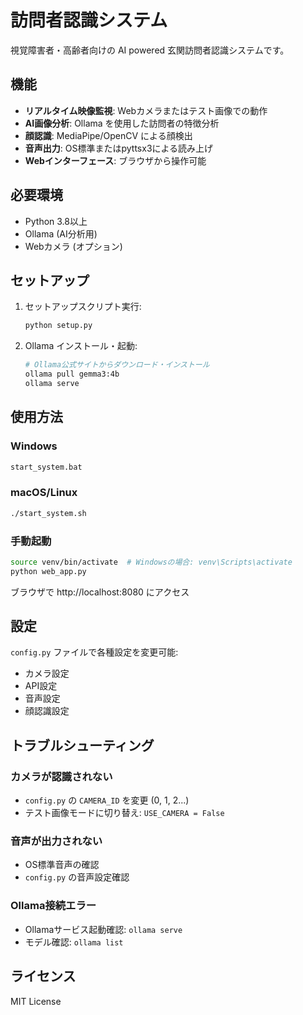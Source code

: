 # 訪問者認識システム

視覚障害者・高齢者向けの AI powered 玄関訪問者認識システムです。

## 機能

- **リアルタイム映像監視**: Webカメラまたはテスト画像での動作
- **AI画像分析**: Ollama を使用した訪問者の特徴分析
- **顔認識**: MediaPipe/OpenCV による顔検出
- **音声出力**: OS標準またはpyttsx3による読み上げ
- **Webインターフェース**: ブラウザから操作可能

## 必要環境

- Python 3.8以上
- Ollama (AI分析用)
- Webカメラ (オプション)

## セットアップ

1. セットアップスクリプト実行:
   ```bash
   python setup.py
   ```

2. Ollama インストール・起動:
   ```bash
   # Ollama公式サイトからダウンロード・インストール
   ollama pull gemma3:4b
   ollama serve
   ```

## 使用方法

### Windows
```cmd
start_system.bat
```

### macOS/Linux  
```bash
./start_system.sh
```

### 手動起動
```bash
source venv/bin/activate  # Windowsの場合: venv\Scripts\activate
python web_app.py
```

ブラウザで http://localhost:8080 にアクセス

## 設定

`config.py` ファイルで各種設定を変更可能:

- カメラ設定
- API設定
- 音声設定
- 顔認識設定

## トラブルシューティング

### カメラが認識されない
- `config.py` の `CAMERA_ID` を変更 (0, 1, 2...)
- テスト画像モードに切り替え: `USE_CAMERA = False`

### 音声が出力されない
- OS標準音声の確認
- `config.py` の音声設定確認

### Ollama接続エラー
- Ollamaサービス起動確認: `ollama serve`
- モデル確認: `ollama list`

## ライセンス

MIT License
